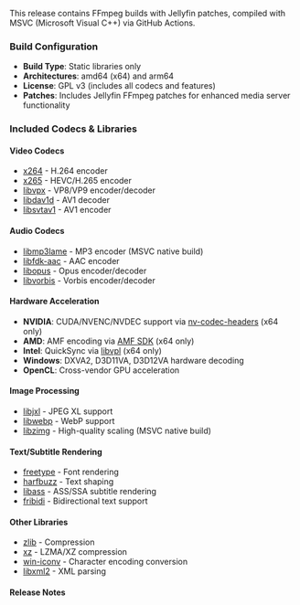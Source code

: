 This release contains FFmpeg builds with Jellyfin patches, compiled with MSVC (Microsoft Visual C++) via GitHub Actions.

### Build Configuration

- **Build Type**: Static libraries only
- **Architectures**: amd64 (x64) and arm64
- **License**: GPL v3 (includes all codecs and features)
- **Patches**: Includes Jellyfin FFmpeg patches for enhanced media server functionality

### Included Codecs & Libraries

#### Video Codecs
- [x264](https://code.videolan.org/videolan/x264.git) - H.264 encoder
- [x265](https://bitbucket.org/multicoreware/x265_git.git) - HEVC/H.265 encoder
- [libvpx](https://github.com/webmproject/libvpx.git) - VP8/VP9 encoder/decoder
- [libdav1d](https://code.videolan.org/videolan/dav1d.git) - AV1 decoder
- [libsvtav1](https://gitlab.com/AOMediaCodec/SVT-AV1.git) - AV1 encoder

#### Audio Codecs
- [libmp3lame](https://github.com/lame-mirror/lame.git) - MP3 encoder (MSVC native build)
- [libfdk-aac](https://github.com/mstorsjo/fdk-aac.git) - AAC encoder
- [libopus](https://github.com/xiph/opus.git) - Opus encoder/decoder
- [libvorbis](https://github.com/xiph/vorbis.git) - Vorbis encoder/decoder

#### Hardware Acceleration
- **NVIDIA**: CUDA/NVENC/NVDEC support via [nv-codec-headers](https://github.com/FFmpeg/nv-codec-headers.git) (x64 only)
- **AMD**: AMF encoding via [AMF SDK](https://github.com/GPUOpen-LibrariesAndSDKs/AMF.git) (x64 only)
- **Intel**: QuickSync via [libvpl](https://github.com/intel/libvpl.git) (x64 only)
- **Windows**: DXVA2, D3D11VA, D3D12VA hardware decoding
- **OpenCL**: Cross-vendor GPU acceleration

#### Image Processing
- [libjxl](https://github.com/libjxl/libjxl.git) - JPEG XL support
- [libwebp](https://github.com/webmproject/libwebp.git) - WebP support
- [libzimg](https://github.com/sekrit-twc/zimg.git) - High-quality scaling (MSVC native build)

#### Text/Subtitle Rendering
- [freetype](https://gitlab.freedesktop.org/freetype/freetype.git) - Font rendering
- [harfbuzz](https://github.com/harfbuzz/harfbuzz.git) - Text shaping
- [libass](https://github.com/libass/libass.git) - ASS/SSA subtitle rendering
- [fribidi](https://github.com/fribidi/fribidi.git) - Bidirectional text support

#### Other Libraries
- [zlib](https://github.com/madler/zlib.git) - Compression
- [xz](https://github.com/tukaani-project/xz.git) - LZMA/XZ compression
- [win-iconv](https://github.com/win-iconv/win-iconv.git) - Character encoding conversion
- [libxml2](https://github.com/GNOME/libxml2.git) - XML parsing

#### Release Notes
